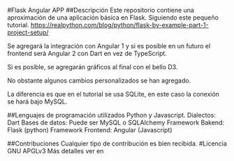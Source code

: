#Flask Angular APP
##Descripción
Este repositorio contiene una aproximación de una aplicación básica en Flask.
Siguiendo este pequeño tutorial.
https://realpython.com/blog/python/flask-by-example-part-1-project-setup/

Se agregará la integración con Angular 1  y si es posible en un futuro 
el frontend será Angular 2 con Dart en vez de TypeScript.

Si es posible, se agregarán gráficos al final con el bello D3.

No obstante algunos cambios personalizados se han agregado.

La diferencia es que en el tutorial se usa SQLite, en este caso la conexión se hará bajo  MySQL.

##Lenguajes de programación utilizados
Python y Javascript.
Dialectos: Dart 
Bases de datos: Puede ser MySQL o SQLAlchemy
Framework Bakend: Flask (python)
Framework Frontend: Angular (Javascript)

##Contribuciones
Cualquier tipo de contribución es bien recibida.
#Licencia
GNU APGLv3
Más detalles ver en 



